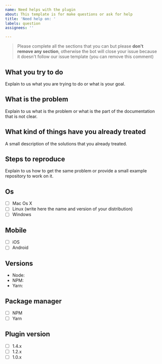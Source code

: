 ```yaml
---
name: Need helps with the plugin
about: This template is for make questions or ask for help
title: 'Need help on: '
labels: question
assignees: ''

---
```


> Please complete all the sections that you can but please **don't remove any section**, otherwise the bot will close your issue because it doesn't follow our issue template (you can remove this comment)

## What you try to do

Explain to us what you are trying to do or what is your goal.

## What is the problem

Explain to us what is the problem or what is the part of the documentation that is not clear.

## What kind of things have you already treated

A small description of the solutions that you already treated.

## Steps to reproduce

Explain to us how to get the same problem or provide a small example repository to work on it.

## Os

- [ ] Mac Os X
- [ ] Linux (write here the name and version of your distribution)
- [ ] Windows

## Mobile

- [ ] iOS
- [ ] Android

## Versions

- Node:
- NPM:
- Yarn:

## Package manager

- [ ] NPM
- [ ] Yarn

## Plugin version

- [ ] 1.4.x
- [ ] 1.2.x
- [ ] 1.0.x

